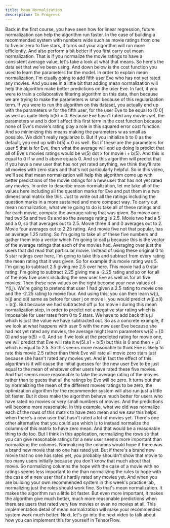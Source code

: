 ```yaml
---
title: Mean Normalization
description: In Progress
---
```


Back in the first course, you have seen how for linear regression, future normalization can help the algorithm run faster. In the case of building a recommended system with numbers wide such as movie ratings from one to five or zero to five stars, it turns out your algorithm will run more efficiently. And also perform a bit better if you first carry out mean normalization. That is if you normalize the movie ratings to have a consistent average value, let's take a look at what that means. So here's the data set that we've been using. And down below is the cost function you used to learn the parameters for the model. In order to explain mean normalization, I'm ctually going to add fifth user Eve who has not yet rated any movies. And you see in a little bit that adding mean normalization will help the algorithm make better predictions on the user Eve. In fact, if you were to train a collaborative filtering algorithm on this data, then because we are trying to make the parameters w small because of this regularization term. If you were to run the algorithm on this dataset, you actually end up with the parameters w for the fifth user, for the user Eve to be equal to [0 0] as well as quite likely b(5) = 0. Because Eve hasn't rated any movies yet, the parameters w and b don't affect this first term in the cost function because none of Eve's movie's rating play a role in this squared error cost function. And so minimizing this means making the parameters w as small as possible. We didn't really regularize b. But if you initialize b to 0 as the default, you end up with b(5) = 0 as well. But if these are the parameters for user 5 that is for Eve, then what the average will end up doing is predict that all of Eve's movies ratings would be w(5) dot x for movie i + b(5). And this is equal to 0 if w and b above equals 0. And so this algorithm will predict that if you have a new user that has not yet rated anything, we think they'll rate all movies with zero stars and that's not particularly helpful. So in this video, we'll see that mean normalization will help this algorithm come up with better predictions of the movie ratings for a new user that has not yet rated any movies. In order to describe mean normalization, let me take all of the values here including all the question marks for Eve and put them in a two dimensional matrix like this. Just to write out all the ratings including the question marks in a more sustained and more compact way. To carry out mean normalization, what we're going to do is take all of these ratings and for each movie, compute the average rating that was given. So movie one had two 5s and two 0s and so the average rating is 2.5. Movie two had a 5 and a 0, so that averages out to 2.5. Movie three 4 and 0 averages out to 2. Movie four averages out to 2.25 rating. And movie five not that popular, has an average 1.25 rating. So I'm going to take all of these five numbers and gather them into a vector which I'm going to call μ because this is the vector of the average ratings that each of the movies had. Averaging over just the users that did read that particular movie. Instead of using these original 0 to 5 star ratings over here, I'm going to take this and subtract from every rating the mean rating that it was given. So for example this movie rating was 5. I'm going to subtract 2.5 giving me 2.5 over here. This movie had a 0 star rating. I'm going to subtract 2.25 giving me a -2.25 rating and so on for all of the now five users including the new user Eve as well as for all five movies. Then these new values on the right become your new values of Y(i,j). We're going to pretend that user 1 had given a 2.5 rating to movie one and the -2.25 rating to movie four. And using this, you can then learn w(j), b(j) and x(i) same as before for user j on movie i, you would predict w(j).x(i) + b(j). But because we had subtracted off µi for movie i during this mean normalization step, in order to predict not a negative star rating which is impossible for user rates from 0 to 5 stars. We have to add back this µi which is just the value we have subtracted out. So as a concrete example, if we look at what happens with user 5 with the new user Eve because she had not yet rated any movies, the average might learn parameters w(5) = [0 0] and say b(5) = 0. And so if we look at the predicted rating for movie one, we will predict that Eve will rate it w(5).x1 + b(5) but this is 0 and then + µ1 which is equal to 2.5. So this seems more reasonable to think Eve is likely to rate this movie 2.5 rather than think Eve will rate all movie zero stars just because she hasn't rated any movies yet. And in fact the effect of this algorithm is it will cause the initial guesses for the new user Eve to be just equal to the mean of whatever other users have rated these five movies. And that seems more reasonable to take the average rating of the movies rather than to guess that all the ratings by Eve will be zero. It turns out that by normalizing the mean of the different movies ratings to be zero, the optimization algorithm for the recommender system will also run just a little bit faster. But it does make the algorithm behave much better for users who have rated no movies or very small numbers of movies. And the predictions will become more reasonable. In this example, what we did was normalize each of the rows of this matrix to have zero mean and we saw this helps when there's a new user that hasn't rated a lot of movies yet. There's one other alternative that you could use which is to instead normalize the columns of this matrix to have zero mean. And that would be a reasonable thing to do too. But I think in this application, normalizing the rows so that you can give reasonable ratings for a new user seems more important than normalizing the columns. Normalizing the columns would hope if there was a brand new movie that no one has rated yet. But if there's a brand new movie that no one has rated yet, you probably shouldn't show that movie to too many users initially because you don't know that much about that movie. So normalizing columns the hope with the case of a movie with no ratings seems less important to me than normalizing the rules to hope with the case of a new user that's hardly rated any movies yet. And when you are building your own recommended system in this week's practice lab, normalizing just the roles should work fine. So that's mean normalization. It makes the algorithm run a little bit faster. But even more important, it makes the algorithm give much better, much more reasonable predictions when there are users that rated very few movies or even no movies at all. This implementation detail of mean normalization will make your recommended system work much better. Next, let's go into the next video to talk about how you can implement this for yourself in TensorFlow.